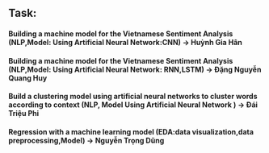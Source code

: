 ## Task:


#### Building a machine  model for the Vietnamese Sentiment Analysis (NLP,Model: Using Artificial Neural Network:CNN) -> Huỳnh Gia Hân

#### Building a machine  model for the Vietnamese Sentiment Analysis  (NLP,Model:  Using Artificial Neural Network: RNN,LSTM) -> Đặng Nguyễn Quang Huy

#### Build a clustering model using artificial neural networks to cluster words according to context (NLP, Model Using Artificial Neural Network ) -> Đái Triệu Phi

#### Regression with a machine learning model (EDA:data visualization,data preprocessing,Model) -> Nguyễn Trọng Dũng



